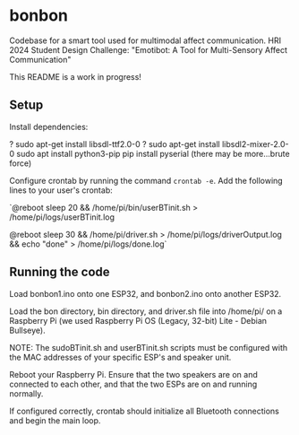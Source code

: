 # bonbon

Codebase for a smart tool used for multimodal affect communication. HRI 2024 Student Design Challenge: "Emotibot: A Tool for Multi-Sensory Affect Communication"

This README is a work in progress!

## Setup

Install dependencies:

? sudo apt-get install libsdl-ttf2.0-0
? sudo apt-get install libsdl2-mixer-2.0-0
sudo apt install python3-pip
pip install pyserial
(there may be more...brute force)

Configure crontab by running the command `crontab -e`. Add the following lines to your user's crontab:

`@reboot sleep 20 && /home/pi/bin/userBTinit.sh > /home/pi/logs/userBTinit.log

@reboot sleep 30 && /home/pi/driver.sh > /home/pi/logs/driverOutput.log && echo "done" > /home/pi/logs/done.log`

## Running the code

Load bonbon1.ino onto one ESP32, and bonbon2.ino onto another ESP32. 

Load the bon directory, bin directory, and driver.sh file into /home/pi/ on a Raspberry Pi (we used Raspberry Pi OS (Legacy, 32-bit) Lite - Debian Bullseye).

NOTE: The sudoBTinit.sh and userBTinit.sh scripts must be configured with the MAC addresses of your specific ESP's and speaker unit.

Reboot your Raspberry Pi. Ensure that the two speakers are on and connected to each other, and that the two ESPs are on and running normally.

If configured correctly, crontab should initialize all Bluetooth connections and begin the main loop.
